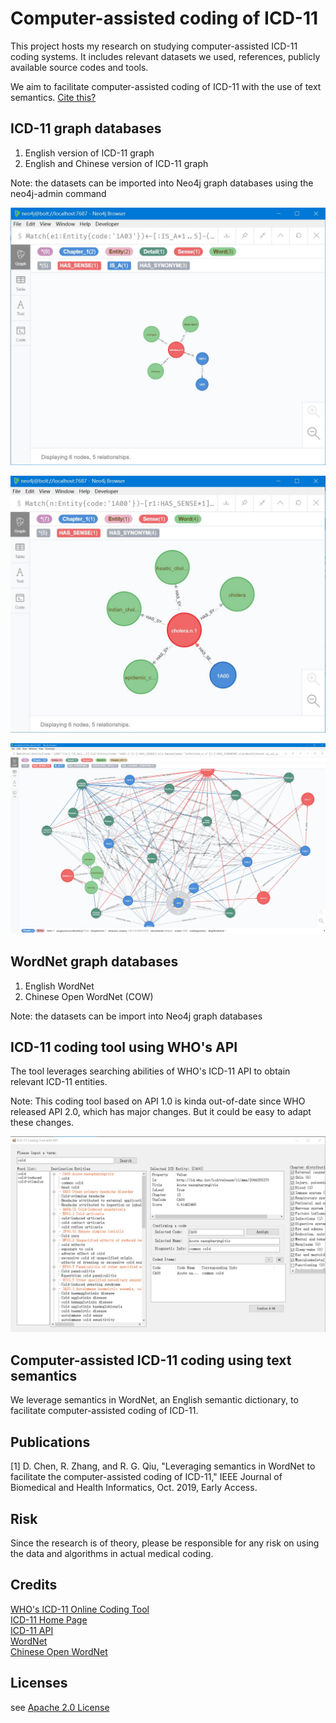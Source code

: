 # Computer-assisted coding of ICD-11
This project hosts my research on studying computer-assisted ICD-11 coding systems. It includes relevant datasets we used, references, publicly available source codes and tools.

We aim to facilitate computer-assisted coding of ICD-11 with the use of text semantics. <a href='#ref'>Cite this?</a>

## ICD-11 graph databases
1. English version of ICD-11 graph
2. English and Chinese version of ICD-11 graph

Note: the datasets can be imported into Neo4j graph databases using the neo4j-admin command

![neo4j1](images/neo4j1.jpg)

![neo4j2](images/neo4j3.jpg)

![neo4j2](images/neo4j2.jpg)

## WordNet graph databases
1. English WordNet
2. Chinese Open WordNet (COW)

Note: the datasets can be import into Neo4j graph databases

## ICD-11 coding tool using WHO's API
The tool leverages searching abilities of WHO's ICD-11 API to obtain relevant ICD-11 entities. 

Note: This coding tool based on API 1.0 is kinda out-of-date since WHO released API 2.0, which has major changes. But it could be easy to adapt these changes.

![ICD-11 Coding tool](images/coding-tool.jpg)

## Computer-assisted ICD-11 coding using text semantics 
We leverage semantics in WordNet, an English semantic dictionary, to facilitate computer-assisted coding of ICD-11.

<a name='ref'></a>
## Publications
<p>
[1] D. Chen, R. Zhang, and R. G. Qiu, "Leveraging semantics in WordNet to facilitate the computer-assisted coding of ICD-11," IEEE Journal of Biomedical and Health Informatics, Oct. 2019, Early Access.
</p>

## Risk
Since the research is of theory, please be responsible for any risk on using the data and algorithms in actual medical coding. 

## Credits
<a href='https://icd.who.int/ct11/icd11_mms/en/release'>WHO's ICD-11 Online Coding Tool</a><br/>
<a href='https://icd.who.int/en'>ICD-11 Home Page</a><br/>
<a href='https://icd.who.int/icdapi'>ICD-11 API</a><br/>
<a href='https://wordnet.princeton.edu/'>WordNet</a><br/>
<a href='http://compling.hss.ntu.edu.sg/cow/'>Chinese Open WordNet</a><br/>

## Licenses
see  <a href='LICENSE'>Apache 2.0 License</a>
